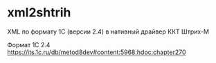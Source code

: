 # xml2shtrih
XML по формату 1С (версии 2.4) в нативный драйвер ККТ Штрих-М

Формат 1С 2.4
https://its.1c.ru/db/metod8dev#content:5968:hdoc:chapter270
